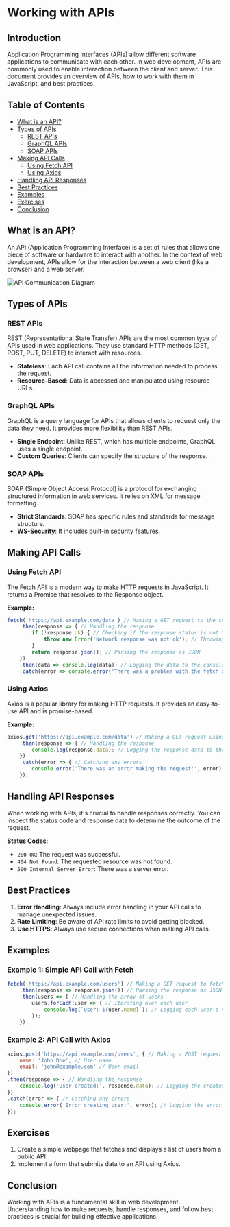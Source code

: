 # Working with APIs

## Introduction

Application Programming Interfaces (APIs) allow different software applications to communicate with each other. In web development, APIs are commonly used to enable interaction between the client and server. This document provides an overview of APIs, how to work with them in JavaScript, and best practices.

## Table of Contents

- [What is an API?](#what-is-an-api)
- [Types of APIs](#types-of-apis)
  - [REST APIs](#rest-apis)
  - [GraphQL APIs](#graphql-apis)
  - [SOAP APIs](#soap-apis)
- [Making API Calls](#making-api-calls)
  - [Using Fetch API](#using-fetch-api)
  - [Using Axios](#using-axios)
- [Handling API Responses](#handling-api-responses)
- [Best Practices](#best-practices)
- [Examples](#examples)
- [Exercises](#exercises)
- [Conclusion](#conclusion)

## What is an API?

An API (Application Programming Interface) is a set of rules that allows one piece of software or hardware to interact with another. In the context of web development, APIs allow for the interaction between a web client (like a browser) and a web server.

<!-- Including an image that illustrates API communication helps visualize the concept -->
![API Communication Diagram](https://cdn.prod.website-files.com/5ff66329429d880392f6cba2/643fd2fde829634fa4f769a0_6178d93647ddf9f443e800f4_API%20Gateway%20example.png)

## Types of APIs

### REST APIs

REST (Representational State Transfer) APIs are the most common type of APIs used in web applications. They use standard HTTP methods (GET, POST, PUT, DELETE) to interact with resources.

- **Stateless**: Each API call contains all the information needed to process the request.
- **Resource-Based**: Data is accessed and manipulated using resource URLs.

### GraphQL APIs

GraphQL is a query language for APIs that allows clients to request only the data they need. It provides more flexibility than REST APIs.

- **Single Endpoint**: Unlike REST, which has multiple endpoints, GraphQL uses a single endpoint.
- **Custom Queries**: Clients can specify the structure of the response.

### SOAP APIs

SOAP (Simple Object Access Protocol) is a protocol for exchanging structured information in web services. It relies on XML for message formatting.

- **Strict Standards**: SOAP has specific rules and standards for message structure.
- **WS-Security**: It includes built-in security features.

## Making API Calls

### Using Fetch API

The Fetch API is a modern way to make HTTP requests in JavaScript. It returns a Promise that resolves to the Response object.

**Example:**
```javascript
fetch('https://api.example.com/data') // Making a GET request to the specified URL
    .then(response => { // Handling the response
        if (!response.ok) { // Checking if the response status is not OK
            throw new Error('Network response was not ok'); // Throwing an error for bad responses
        }
        return response.json(); // Parsing the response as JSON
    })
    .then(data => console.log(data)) // Logging the data to the console
    .catch(error => console.error('There was a problem with the fetch operation:', error)); // Catching and logging any errors
```

<!-- This example shows how to handle responses and errors using the Fetch API -->

### Using Axios

Axios is a popular library for making HTTP requests. It provides an easy-to-use API and is promise-based.

**Example:**
```javascript
axios.get('https://api.example.com/data') // Making a GET request using Axios
    .then(response => { // Handling the response
        console.log(response.data); // Logging the response data to the console
    })
    .catch(error => { // Catching any errors
        console.error('There was an error making the request:', error); // Logging the error
    });
```

<!-- This example illustrates the simplicity of Axios for making GET requests -->

## Handling API Responses

When working with APIs, it's crucial to handle responses correctly. You can inspect the status code and response data to determine the outcome of the request.

**Status Codes**:
- `200 OK`: The request was successful.
- `404 Not Found`: The requested resource was not found.
- `500 Internal Server Error`: There was a server error.

<!-- Understanding status codes helps in debugging and handling responses appropriately -->

## Best Practices

1. **Error Handling**: Always include error handling in your API calls to manage unexpected issues.
2. **Rate Limiting**: Be aware of API rate limits to avoid getting blocked.
3. **Use HTTPS**: Always use secure connections when making API calls.

<!-- Following best practices ensures reliable and secure API interactions -->

## Examples

### Example 1: Simple API Call with Fetch

```javascript
fetch('https://api.example.com/users') // Making a GET request to fetch users
    .then(response => response.json()) // Parsing the response as JSON
    .then(users => { // Handling the array of users
        users.forEach(user => { // Iterating over each user
            console.log(`User: ${user.name}`); // Logging each user's name
        });
    });
```

<!-- This example fetches a list of users and logs their names to the console -->

### Example 2: API Call with Axios

```javascript
axios.post('https://api.example.com/users', { // Making a POST request to create a new user
    name: 'John Doe', // User name
    email: 'john@example.com' // User email
})
.then(response => { // Handling the response
    console.log('User created:', response.data); // Logging the created user's data
})
.catch(error => { // Catching any errors
    console.error('Error creating user:', error); // Logging the error
});
```

<!-- This example demonstrates how to send a POST request with Axios -->

## Exercises

1. Create a simple webpage that fetches and displays a list of users from a public API.
2. Implement a form that submits data to an API using Axios.

<!-- Exercises are designed to reinforce the concepts learned in the document -->

## Conclusion

Working with APIs is a fundamental skill in web development. Understanding how to make requests, handle responses, and follow best practices is crucial for building effective applications.

<!-- The conclusion emphasizes the importance of API knowledge in web development -->
